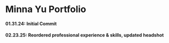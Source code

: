 # Minna Yu Portfolio

#### 01.31.24: Initial Commit
#### 02.23.25: Reordered professional experience & skills, updated headshot
